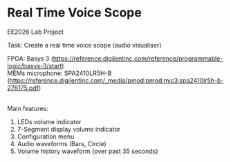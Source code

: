 # Real Time Voice Scope
EE2026 Lab Project

Task: Create a real time voice scope (audio visualiser)

FPGA: Basys 3 (https://reference.digilentinc.com/reference/programmable-logic/basys-3/start) <br/>
MEMs microphone: SPA2410LR5H-B (https://reference.digilentinc.com/_media/pmod:pmod:mic3:spa2410lr5h-b-276175.pdf) <br/>

<br/> Main features:
1) LEDs volume indicator
2) 7-Segment display volume indicator
3) Configuration menu
4) Audio waveforms (Bars, Circle)
5) Volume history waveform (over past 35 seconds)
